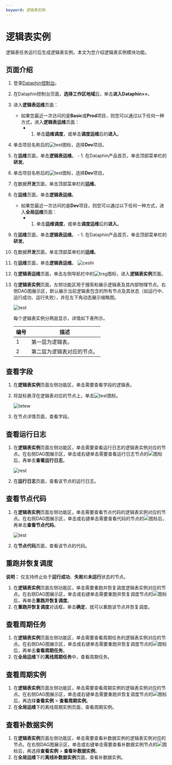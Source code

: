 ```yaml
---
keyword: 逻辑表实例
---
```


# 逻辑表实例

逻辑表任务运行后生成逻辑表实例，本文为您介绍逻辑表实例模块功能。

## 页面介绍

1.  登录[Dataphin控制台](https://dataphin.console.aliyun.com/workingArea)。
2.  在Dataphin控制台页面，**选择工作区地域**后，单击**进入Dataphin\>\>**。
3.  进入**逻辑表运维**页面：

    -   如果您最近一次访问的是**Basic**或**Prod**项目，则您可以通过以下任何一种方式，进入**逻辑表运维**页面：
        -   1.  单击**运维调度**，或单击**调度运维**后的**进入**。
2.  单击项目名称后的![test](https://static-aliyun-doc.oss-accelerate.aliyuncs.com/assets/img/zh-CN/2111987951/p104052.png)图标，选择**Dev**项目。
3.  在**运维**页面，单击**逻辑表运维**。
        -   1.  在Dataphin产品首页，单击顶部菜单栏的**研发**。
2.  单击项目名称后的![test](https://static-aliyun-doc.oss-accelerate.aliyuncs.com/assets/img/zh-CN/2111987951/p104052.png)图标，选择**Dev**项目。
3.  在数据**开发**页面，单击顶部菜单栏的**运维**。
4.  在**运维**页面，单击**逻辑表运维**。
    -   如果您最近一次访问的是**Dev**项目，则您可以通过以下任何一种方式，进入**全局运维**页面：
        -   1.  单击**运维调度**，或单击**调度运维**后的**进入**。
2.  在**运维**页面，单击**逻辑表运维**。
        -   1.  在Dataphin产品首页，单击顶部菜单栏的**研发**。
2.  在数据**开发**页面，单击顶部菜单栏的**运维**。
3.  在**运维**页面，单击**逻辑表运维**。
    ![ceshi](https://static-aliyun-doc.oss-accelerate.aliyuncs.com/assets/img/zh-CN/4801987951/p103757.png)

4.  在**逻辑表运维**页面，单击左侧导航栏中的![trsg](https://static-aliyun-doc.oss-accelerate.aliyuncs.com/assets/img/zh-CN/5429671951/p104556.png)图标，进入**逻辑表实例**页面。
5.  在**逻辑表实例**页面，左侧功能区用于搜索和展示逻辑表及其内部物理节点。右侧DAG图展示区，默认展示当前逻辑表包含的所有节点及其状态（如运行中、运行成功、运行失败），并在左下角动态展示缩略图。

    ![test](https://static-aliyun-doc.oss-accelerate.aliyuncs.com/assets/img/zh-CN/2901987951/p104559.png)

    每个逻辑表实例分两层显示，详情如下表所示。

    |编号|描述|
    |--|--|
    |1|第一层为逻辑表。|
    |2|第二层为逻辑表对应的节点。|


## 查看字段

1.  在**逻辑表实例**页面左侧功能区，单击需要查看字段的逻辑表。
2.  将鼠标悬浮在逻辑表对应的节点上，单击![test](https://static-aliyun-doc.oss-accelerate.aliyuncs.com/assets/img/zh-CN/2901987951/p104562.png)图标。

    ![tetew](https://static-aliyun-doc.oss-accelerate.aliyuncs.com/assets/img/zh-CN/2901987951/p104582.png)

3.  在节点详情页面，查看字段。

## 查看运行日志

1.  在**逻辑表实例**页面左侧功能区，单击需要查看运行日志的逻辑表实例对应的节点。在右侧DAG图展示区，单击或右键单击需要查看运行日志节点的![](https://static-aliyun-doc.oss-accelerate.aliyuncs.com/assets/img/zh-CN/1755591951/p61856.png)图标后，再单击**查看运行日志**。

    ![rest](https://static-aliyun-doc.oss-accelerate.aliyuncs.com/assets/img/zh-CN/3901987951/p104571.png)

2.  在**运行日志**页面，查看该节点的运行日志。

## 查看节点代码

1.  在**逻辑表实例**页面左侧功能区，单击需要查看节点代码的逻辑表实例对应的节点。在右侧DAG图展示区，单击或右键单击需要查看代码的节点的![](https://static-aliyun-doc.oss-accelerate.aliyuncs.com/assets/img/zh-CN/1755591951/p61856.png)图标后，再单击**查看节点代码**。

    ![test](https://static-aliyun-doc.oss-accelerate.aliyuncs.com/assets/img/zh-CN/3901987951/p104572.png)

2.  在**节点代码**页面，查看该节点的代码。

## 重跑并恢复调度

**说明：** 仅支持终止处于**运行成功**、**失败**和**未运行**状态的节点。

1.  在**逻辑表实例**页面左侧功能区，单击需要重跑并恢复调度逻辑表实例对应的节点。在右侧DAG图展示区，单击或右键单击需要重跑并恢复调度节点的![](https://static-aliyun-doc.oss-accelerate.aliyuncs.com/assets/img/zh-CN/1755591951/p61856.png)图标后，再单击**重跑并恢复调度**。
2.  在**重跑并恢复调度**对话框，单击**确定**，就可以重跑该节点并恢复调度。

## 查看周期任务

1.  在**逻辑表实例**页面左侧功能区，单击需要查看周期任务的逻辑表实例对应的节点。在右侧DAG图展示区，单击或右键单击需要重跑并恢复调度节点的![](https://static-aliyun-doc.oss-accelerate.aliyuncs.com/assets/img/zh-CN/1755591951/p61856.png)图标后，再单击**查看周期任务**。
2.  在**全局运维**下的**离线周期任务**中，查看周期任务。

## 查看周期实例

1.  在**逻辑表实例**页面左侧功能区，单击需要查看周期实例的逻辑表实例对应的节点。在右侧DAG图展示区，单击或右键单击需要重跑并恢复调度节点的![](https://static-aliyun-doc.oss-accelerate.aliyuncs.com/assets/img/zh-CN/1755591951/p61856.png)图标后，再选择**查看实例** \> **查看周期实例**。
2.  在**全局运维**下的离线周期实例页面，查看周期实例。

## 查看补数据实例

1.  在**逻辑表实例**页面左侧功能区，单击需要查看补数据实例的逻辑表实例对应的节点。在右侧DAG图展示区，单击或右键单击需要查看补数据实例节点的![](https://static-aliyun-doc.oss-accelerate.aliyuncs.com/assets/img/zh-CN/1755591951/p61856.png)图标后，再选择**查看实例** \> **查看补数据实例**。
2.  在**全局运维**下的**离线补数据实例**页面，查看补数据实例。

